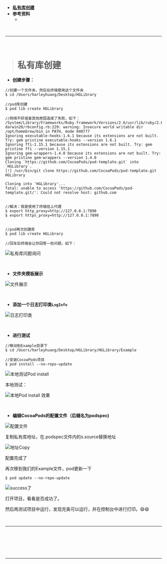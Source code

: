 

> <h2 id=''></h2>
- [**私有库创建**](#私有库创建)
- **参考资料**
	- [](https://juejin.cn/post/6921970988796248077) 



<br/>

***
<br/>

> <h1 id='私有库创建'>私有库创建</h1>

- **创建步骤：**

```
//创建一个文件夹，然后在终端使用这个文件夹
$ cd /Users/harleyhuang/Desktop/HGLibrary

//pod库创建
$ pod lib create HGLibrary

//网络不好或者其他原因造成了失败，如下：
/System/Library/Frameworks/Ruby.framework/Versions/2.6/usr/lib/ruby/2.6.0/universal-darwin20/rbconfig.rb:229: warning: Insecure world writable dir /opt/homebrew/bin in PATH, mode 040777
Ignoring executable-hooks-1.6.1 because its extensions are not built. Try: gem pristine executable-hooks --version 1.6.1
Ignoring ffi-1.15.1 because its extensions are not built. Try: gem pristine ffi --version 1.15.1
Ignoring gem-wrappers-1.4.0 because its extensions are not built. Try: gem pristine gem-wrappers --version 1.4.0
Cloning `https://github.com/CocoaPods/pod-template.git` into `HGLibrary`.
[!] /usr/bin/git clone https://github.com/CocoaPods/pod-template.git HGLibrary

Cloning into 'HGLibrary'...
fatal: unable to access 'https://github.com/CocoaPods/pod-template.git/': Could not resolve host: github.com


//解决：我是使用了终端挂上代理
$ export http_proxy=http://127.0.0.1:7890
$ export https_proxy=http://127.0.0.1:7890


//pod再次创建库
$ pod lib create HGLibrary

//回车后终端会让你回答一些问题，如下：
```

![私有库问题询问](https://raw.githubusercontent.com/harleyGit/StudyNotes/master/Pictures/ios_oc5.png)



<br/>

- **文件夹模板展示**

![文件展示](https://raw.githubusercontent.com/harleyGit/StudyNotes/master/Pictures/ios_oc6.png)

<br/>

- **添加一个日志打印类`LogInfo`**

![日志打印类](https://raw.githubusercontent.com/harleyGit/StudyNotes/master/Pictures/ios_oc7.png)


<br/>

- **进行测试**

```
//移动到Example目录下
$ cd /Users/harleyhuang/Desktop/HGLibrary/HGLibrary/Example

//安装CocoaPods项目
$ pod install --no-repo-update
```

![本地测试Pod install](https://raw.githubusercontent.com/harleyGit/StudyNotes/master/Pictures/ios_oc8.png)

本地测试：

![本地Pod install 效果](https://raw.githubusercontent.com/harleyGit/StudyNotes/master/Pictures/ios_oc9.png)


<br/>

- **编辑CocoaPods的配置文件（后缀名为podspec)**

![配置文件](https://raw.githubusercontent.com/harleyGit/StudyNotes/master/Pictures/ios_oc10.png)

复制私有库地址，在.podspec文件内的s.source替换地址

![地址Copy](https://raw.githubusercontent.com/harleyGit/StudyNotes/master/Pictures/ios_oc11.png)

配置完成了

再次移到我们的Example文件，pod更新一下

```
$ pod update --no-repo-update
```


![success了](https://raw.githubusercontent.com/harleyGit/StudyNotes/master/Pictures/ios_oc12.png)


打开项目，看看是否成功了。

然后再测试项目中运行，发现完美可以运行，并在控制台中进行打印。😄😄









<br/>

***
<br/>

> <h1 id=''></h1>





<br/>

***
<br/>

> <h1 id=''></h1>